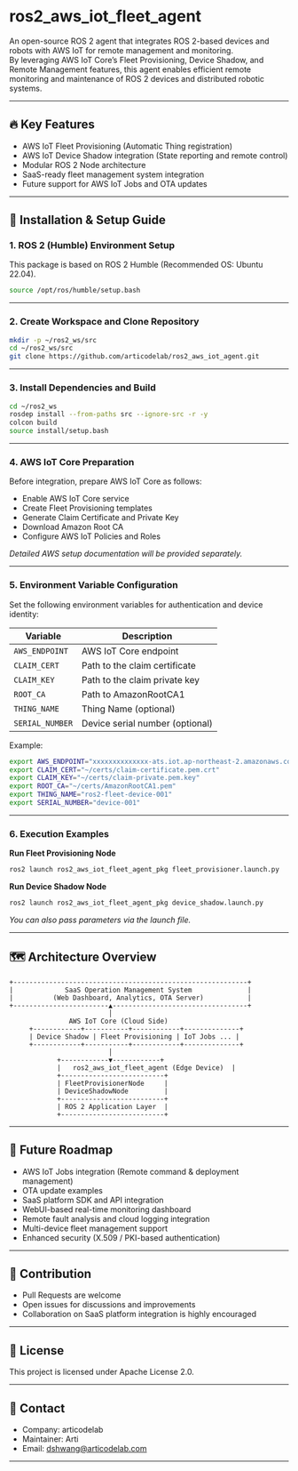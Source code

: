 
# ros2_aws_iot_fleet_agent

An open-source ROS 2 agent that integrates ROS 2-based devices and robots with AWS IoT for remote management and monitoring.  
By leveraging AWS IoT Core’s Fleet Provisioning, Device Shadow, and Remote Management features, this agent enables efficient remote monitoring and maintenance of ROS 2 devices and distributed robotic systems.

---

## 🔥 Key Features

- AWS IoT Fleet Provisioning (Automatic Thing registration)
- AWS IoT Device Shadow integration (State reporting and remote control)
- Modular ROS 2 Node architecture
- SaaS-ready fleet management system integration
- Future support for AWS IoT Jobs and OTA updates

---

## 🚀 Installation & Setup Guide

### 1. ROS 2 (Humble) Environment Setup

This package is based on ROS 2 Humble (Recommended OS: Ubuntu 22.04).

```bash
source /opt/ros/humble/setup.bash
```

---

### 2. Create Workspace and Clone Repository

```bash
mkdir -p ~/ros2_ws/src
cd ~/ros2_ws/src
git clone https://github.com/articodelab/ros2_aws_iot_agent.git
```

---

### 3. Install Dependencies and Build

```bash
cd ~/ros2_ws
rosdep install --from-paths src --ignore-src -r -y
colcon build
source install/setup.bash
```

---

### 4. AWS IoT Core Preparation

Before integration, prepare AWS IoT Core as follows:

- Enable AWS IoT Core service
- Create Fleet Provisioning templates
- Generate Claim Certificate and Private Key
- Download Amazon Root CA
- Configure AWS IoT Policies and Roles

*Detailed AWS setup documentation will be provided separately.*

---

### 5. Environment Variable Configuration

Set the following environment variables for authentication and device identity:

| Variable | Description |
|------------|-------------|
| `AWS_ENDPOINT` | AWS IoT Core endpoint |
| `CLAIM_CERT` | Path to the claim certificate |
| `CLAIM_KEY` | Path to the claim private key |
| `ROOT_CA` | Path to AmazonRootCA1 |
| `THING_NAME` | Thing Name (optional) |
| `SERIAL_NUMBER` | Device serial number (optional) |

Example:

```bash
export AWS_ENDPOINT="xxxxxxxxxxxxxx-ats.iot.ap-northeast-2.amazonaws.com"
export CLAIM_CERT="~/certs/claim-certificate.pem.crt"
export CLAIM_KEY="~/certs/claim-private.pem.key"
export ROOT_CA="~/certs/AmazonRootCA1.pem"
export THING_NAME="ros2-fleet-device-001"
export SERIAL_NUMBER="device-001"
```

---

### 6. Execution Examples

**Run Fleet Provisioning Node**

```bash
ros2 launch ros2_aws_iot_fleet_agent_pkg fleet_provisioner.launch.py
```

**Run Device Shadow Node**

```bash
ros2 launch ros2_aws_iot_fleet_agent_pkg device_shadow.launch.py
```

*You can also pass parameters via the launch file.*

---

## 🗺 Architecture Overview

```plaintext
+-----------------------------------------------------------+
|             SaaS Operation Management System              |
|          (Web Dashboard, Analytics, OTA Server)           |
+------------------------▲----------------------------------+
                         │
               AWS IoT Core (Cloud Side)
     +------------+-----------+------------+--------------+
     | Device Shadow | Fleet Provisioning | IoT Jobs ... |
     +------------+-----------+------------+--------------+
                         │
            +------------▼------------+
            |   ros2_aws_iot_fleet_agent (Edge Device)  |
            +--------------------------+
            | FleetProvisionerNode     |
            | DeviceShadowNode         |
            +--------------------------+
            | ROS 2 Application Layer  |
            +--------------------------+
```

---

## 📌 Future Roadmap

- AWS IoT Jobs integration (Remote command & deployment management)
- OTA update examples
- SaaS platform SDK and API integration
- WebUI-based real-time monitoring dashboard
- Remote fault analysis and cloud logging integration
- Multi-device fleet management support
- Enhanced security (X.509 / PKI-based authentication)

---

## 🤝 Contribution

- Pull Requests are welcome
- Open issues for discussions and improvements
- Collaboration on SaaS platform integration is highly encouraged

---

## 📄 License

This project is licensed under Apache License 2.0.

---

## 🙋 Contact

- Company: articodelab
- Maintainer: Arti
- Email: dshwang@articodelab.com

---
